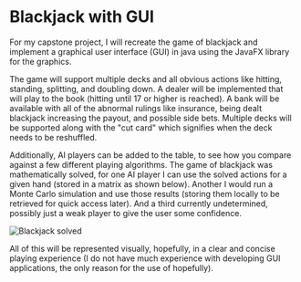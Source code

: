 # Blackjack with GUI
For my capstone project, I will recreate the game of blackjack and implement a graphical user interface (GUI) in java using the JavaFX library for the graphics.

The game will support multiple decks and all obvious actions like hitting, standing, splitting, and doubling down. A dealer will be implemented that will play to the book (hitting until 17 or higher is reached). A bank will be available with all of the abnormal rulings like insurance, being dealt blackjack increasing the payout, and possible side bets. Multiple decks will be supported along with the "cut card" which signifies when the deck needs to be reshuffled.

Additionally, AI players can be added to the table, to see how you compare against a few different playing algorithms. The game of blackjack was mathematically solved, for one AI player I can use the solved actions for a given hand (stored in a matrix as shown below). Another I would run a Monte Carlo simulation and use those results (storing them locally to be retrieved for quick access later). And a third currently undetermined, possibly just a weak player to give the user some confidence.

![Blackjack solved](https://josephmilici.com/blackjackSolved.png)

All of this will be represented visually, hopefully, in a clear and concise playing experience (I do not have much experience with developing GUI applications, the only reason for the use of hopefully).
